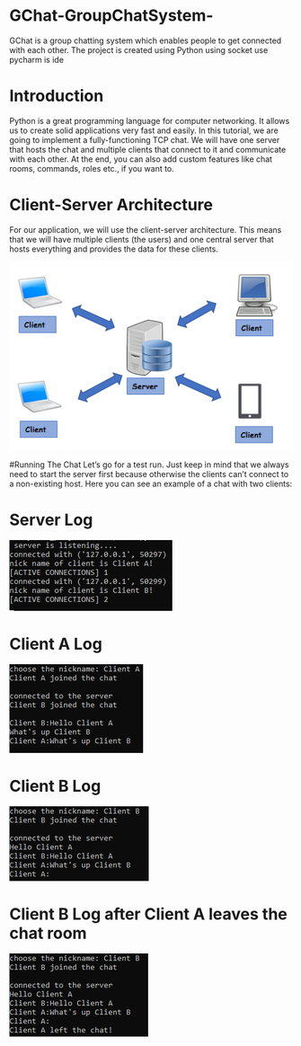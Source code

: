 # GChat-GroupChatSystem-
GChat is a group chatting system which enables people to get connected with each other. The project is created using Python using socket use pycharm is ide 

# Introduction
Python is a great programming language for computer networking. It allows us to create solid applications very fast and easily. In this tutorial, we are going to implement a fully-functioning TCP chat. We will have one server that hosts the chat and multiple clients that connect to it and communicate with each other. At the end, you can also add custom features like chat rooms, commands, roles etc., if you want to.


# Client-Server Architecture
For our application, we will use the client-server architecture. This means that we will have multiple clients (the users) and one central server that hosts everything and provides the data for these clients.

![](images/Client-Server-Achitecture.png)

#Running The Chat
Let’s go for a test run. Just keep in mind that we always need to start the server first because otherwise the clients can’t connect to a non-existing host. Here you can see an example of a chat with two clients:

# Server Log

![](images/server.jpg)

# Client A Log

![](images/Client_A.jpg)

# Client B Log

![](images/Client_B.jpg)

# Client B Log after Client A leaves the chat room

![](images/Client_remove.jpg)
